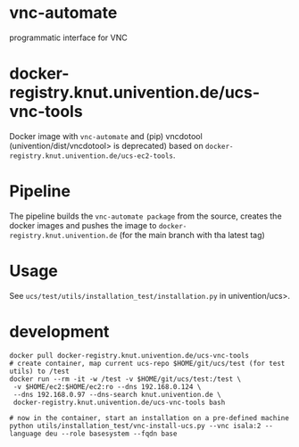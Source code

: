 # vnc-automate

programmatic interface for VNC

# docker-registry.knut.univention.de/ucs-vnc-tools

Docker image with `vnc-automate` and (pip) vncdotool (univention/dist/vncdotool> is deprecated) based on `docker-registry.knut.univention.de/ucs-ec2-tools`.

# Pipeline

The pipeline builds the `vnc-automate package` from the source, creates the docker images and pushes the image to `docker-registry.knut.univention.de` (for the main branch with tha latest tag)

# Usage

See `ucs/test/utils/installation_test/installation.py` in univention/ucs>.

# development

```
docker pull docker-registry.knut.univention.de/ucs-vnc-tools
# create container, map current ucs-repo $HOME/git/ucs/test (for test utils) to /test
docker run --rm -it -w /test -v $HOME/git/ucs/test:/test \
 -v $HOME/ec2:$HOME/ec2:ro --dns 192.168.0.124 \
 --dns 192.168.0.97 --dns-search knut.univention.de \
 docker-registry.knut.univention.de/ucs-vnc-tools bash

# now in the container, start an installation on a pre-defined machine
python utils/installation_test/vnc-install-ucs.py --vnc isala:2 --language deu --role basesystem --fqdn base
```
